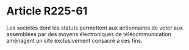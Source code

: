 # Article R225-61

Les sociétés dont les statuts permettent aux actionnaires de voter aux assemblées par des moyens électroniques de télécommunication aménagent un site exclusivement consacré à ces fins.